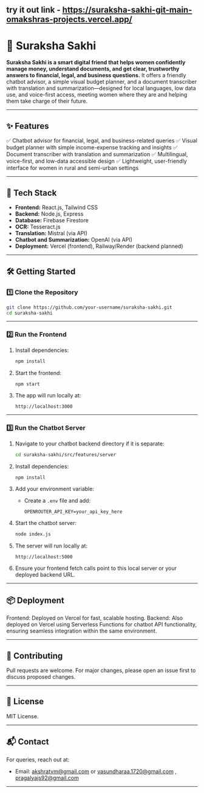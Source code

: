 try it out link - https://suraksha-sakhi-git-main-omakshras-projects.vercel.app/
---

# 🌸 Suraksha Sakhi

**Suraksha Sakhi is a smart digital friend that helps women confidently manage money, understand documents, and get clear, trustworthy answers to financial, legal, and business questions.** It offers a friendly chatbot advisor, a simple visual budget planner, and a document transcriber with translation and summarization—designed for local languages, low data use, and voice-first access, meeting women where they are and helping them take charge of their future.

---

## ✨ Features

✅ Chatbot advisor for financial, legal, and business-related queries
✅ Visual budget planner with simple income-expense tracking and insights
✅ Document transcriber with translation and summarization
✅ Multilingual, voice-first, and low-data accessible design
✅ Lightweight, user-friendly interface for women in rural and semi-urban settings

---

## 🚀 Tech Stack

* **Frontend:** React.js, Tailwind CSS
* **Backend:** Node.js, Express
* **Database:** Firebase Firestore
* **OCR:** Tesseract.js
* **Translation:** Mistral (via API)
* **Chatbot and Summarization:** OpenAI (via API)
* **Deployment:** Vercel (frontend), Railway/Render (backend planned)

---

## 🛠️ Getting Started

### 1️⃣ Clone the Repository

```bash
git clone https://github.com/your-username/suraksha-sakhi.git
cd suraksha-sakhi
```

---

### 2️⃣ Run the Frontend


1. Install dependencies:

   ```bash
   npm install
   ```
2. Start the frontend:

   ```bash
   npm start
   ```
3. The app will run locally at:

   ```
   http://localhost:3000
   ```

---

### 3️⃣ Run the Chatbot Server

1. Navigate to your chatbot backend directory if it is separate:

   ```bash
   cd suraksha-sakhi/src/features/server
   ```
2. Install dependencies:

   ```bash
   npm install
   ```
3. Add your environment variable:

   * Create a `.env` file and add:

     ```
     OPENROUTER_API_KEY=your_api_key_here
     ```
4. Start the chatbot server:

   ```bash
   node index.js
   ```
5. The server will run locally at:

   ```
   http://localhost:5000
   ```
6. Ensure your frontend fetch calls point to this local server or your deployed backend URL.

---

## 📦 Deployment

Frontend: Deployed on Vercel for fast, scalable hosting.
Backend: Also deployed on Vercel using Serverless Functions for chatbot API functionality, ensuring seamless integration within the same environment.

---

## 🤝 Contributing

Pull requests are welcome. For major changes, please open an issue first to discuss proposed changes.

---

## 📄 License

MIT License.

---

## 📬 Contact

For queries, reach out at:

* Email: akshratvm@gmail.com or vasundharaa.1720@gmail.com , pragalyajs92@gmail.com

---


